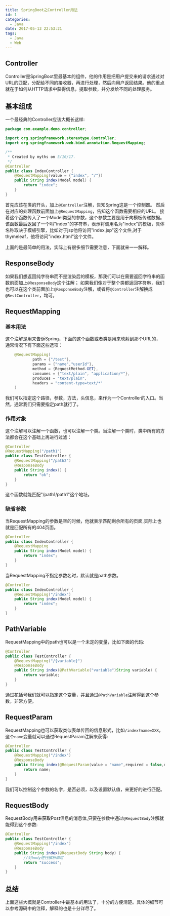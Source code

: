```yaml
---
title: SpringBoot之Controller用法
id: 1
categories:
  - Java
date: 2017-05-13 22:53:21
tags:
  - Java
  - Web
---
```


## Controller
Controller是SpringBoot里最基本的组件，他的作用是把用户提交来的请求通过对URL的匹配，分配给不同的接收器，再进行处理，然后向用户返回结果。他的重点就在于如何从HTTP请求中获得信息，提取参数，并分发给不同的处理服务。

## 基本组成
一个最经典的Controller应该大概长这样:
```java
package com.example.demo.controller;

import org.springframework.stereotype.Controller;
import org.springframework.web.bind.annotation.RequestMapping;

/**
 * Created by myths on 5/16/17.
 */
@Controller
public class IndexController {
    @RequestMapping(value = {"index", "/"})
    public String index(Model model) {
        return "index";
    }
}

```
首先应该在类的开头，加上`@Controller`注解，告知Spring这是一个控制器。
然后在对应的处理函数前面加上`@RequestMapping`，告知这个函数需要相应的URL。
接着这个函数传入了一个Model类型的参数，这个参数主要是用于向模板传递数据。
该函数最后返回了一个叫"index"的字符串，表示将调用名为"index"的模板，具体名称取决于模板引擎，比如对于jsp他将访问"index.jsp"这个文件,对于thymeleaf，他将访问"index.html"这个文件。

上面的是最简单的用法，实际上有很多细节需要注意，下面就来一一解释。

## ResponseBody
如果我们想返回纯字符串而不是渲染后的模板，那我们可以在需要返回字符串的函数前面加上`@ResponseBody`这个注解；
如果我们像对于整个类都返回字符串，我们也可以在这个类前面加上`@ResponseBody`注解，或者将`@Controller`注解换成`@RestController`，均可。


## RequestMapping
### 基本用法
这个注解是用来告诉Spring，下面的这个函数或者类是用来映射到那个URL的，通常情况下有下面这些选项：
```java
    @RequestMapping(
            path = {"/test"},
            params = {"name","userId"},
            method = {RequestMethod.GET},
            consumes = {"text/plain", "application/*"},
            produces = "text/plain",
            headers = "content-type=text/*"
    )
```
我们可以指定这个路径，参数，方法，头信息，来作为一个Controller的入口。当然，通常我们只需要指定path就行了。

### 作用对象
这个注解可以注解一个函数，也可以注解一个类。当注解一个类时，类中所有的方法都会在这个基础上再进行过滤：
```java
@Controller
@RequestMapping("/path1")
public class TestController {
    @RequestMapping("/path2")
    @ResponseBody
    public String index() {
        return "ok";
    }
}
```
这个函数就能匹配"/path1/path1"这个地址。

### 缺省参数
当RequestMapping的参数是空的时候，他就表示匹配剩余所有的页面,实际上也就是匹配所有的404页面。
```java
@Controller
public class IndexController {
    @RequestMapping
    public String index(Model model) {
        return "index";
    }
}
```
当RequestMapping不指定参数名时，默认就是path参数。
```java
@Controller
public class IndexController {
    @RequestMapping("/index")
    public String index(Model model) {
        return "index";
    }
}
```


## PathVariable
RequestMapping中的path也可以是一个未定的变量，比如下面的代码:
```java
@Controller
public class TestController {
    @RequestMapping("/{variable}")
    @ResponseBody
    public String index(@PathVariable("variable")String variable) {
        return variable;
    }
}
```
通过花括号我们就可以指定这个变量，并且通过`@PathVariable`注解得到这个参数，非常方便。

## RequestParam
RequestMapping也可以获取类似表单传回的信息形式，比如`/index?name=XXX`，这个`name`变量就可以通过RequestParam注解来获得:
```java
@Controller
public class TestController {
    @RequestMapping("/index")
    @ResponseBody
    public String index(@RequestParam(value = "name",required = false,defaultValue = "233")String name) {
        return name;
    }
}
```
我们可以控制这个参数的名字，是否必须，以及设置默认值，来更好的进行匹配。

## RequestBody
RequestBody用来获取Post信息的消息体,只要在参数中通过`@RequestBody`注解就能得到这个参数:
```java
@Controller
public class TestController {
    @RequestMapping("/index")
    @ResponseBody
    public String index(@RequestBody String body) {
		//对body进行解析即可
        return "success";
    }
}

```

## 总结
上面这些大概就是Controller中最基本的用法了，十分的方便清楚。具体的细节可以参考源码中的注释，解释的也是十分详尽了。
